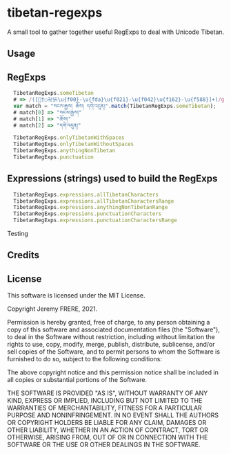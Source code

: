 # tibetan-regexps

A small tool to gather together useful RegExps to deal with Unicode Tibetan.

Usage
-----------

## RegExps
```js
  TibetanRegExps.someTibetan
  # => /([†◌卍卐\u{f00}-\u{fda}\u{f021}-\u{f042}\u{f162}-\u{f588}]+)/giu
  var match = "སངས་རྒྱས། ཆོས། དགེ་འདུན།".match(TibetanRegExps.someTibetan);
  # match[0] => "སངས་རྒྱས།"
  # match[1] => "ཆོས།"
  # match[2] => "དགེ་འདུན།"

  TibetanRegExps.onlyTibetanWithSpaces
  TibetanRegExps.onlyTibetanWithoutSpaces
  TibetanRegExps.anythingNonTibetan
  TibetanRegExps.punctuation
```

## Expressions (strings) used to build the RegExps
```js
  TibetanRegExps.expressions.allTibetanCharacters
  TibetanRegExps.expressions.allTibetanCharactersRange
  TibetanRegExps.expressions.anythingNonTibetanRange
  TibetanRegExps.expressions.punctuationCharacters
  TibetanRegExps.expressions.punctuationCharactersRange
```

Testing


Credits
-----------


License
-----------

This software is licensed under the MIT License.

Copyright Jeremy FRERE, 2021.

Permission is hereby granted, free of charge, to any person obtaining a
copy of this software and associated documentation files (the
"Software"), to deal in the Software without restriction, including
without limitation the rights to use, copy, modify, merge, publish,
distribute, sublicense, and/or sell copies of the Software, and to permit
persons to whom the Software is furnished to do so, subject to the
following conditions:

The above copyright notice and this permission notice shall be included
in all copies or substantial portions of the Software.

THE SOFTWARE IS PROVIDED "AS IS", WITHOUT WARRANTY OF ANY KIND, EXPRESS
OR IMPLIED, INCLUDING BUT NOT LIMITED TO THE WARRANTIES OF
MERCHANTABILITY, FITNESS FOR A PARTICULAR PURPOSE AND NONINFRINGEMENT. IN
NO EVENT SHALL THE AUTHORS OR COPYRIGHT HOLDERS BE LIABLE FOR ANY CLAIM,
DAMAGES OR OTHER LIABILITY, WHETHER IN AN ACTION OF CONTRACT, TORT OR
OTHERWISE, ARISING FROM, OUT OF OR IN CONNECTION WITH THE SOFTWARE OR THE
USE OR OTHER DEALINGS IN THE SOFTWARE.

